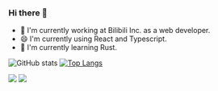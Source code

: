 ### Hi there 👋

- 🔭 I'm currently working at Bilibili Inc. as a web developer.
- 😄 I'm currently using React and Typescript.
- 🌱 I'm currently learning Rust.

![GitHub stats](https://github-readme-stats.vercel.app/api?username=llc1123&show_icons=true&hide=issues&bg_color=0D1117&text_color=c9d1d9&icon_color=ff3860&title_color=ffa500&hide_border=true&count_private=true)
[![Top Langs](https://github-readme-stats.vercel.app/api/top-langs/?username=llc1123&layout=compact&langs_count=6&hide=html&bg_color=0D1117&text_color=c9d1d9&icon_color=ff3860&title_color=ffa500&hide_border=true)](https://github.com/anuraghazra/github-readme-stats)

![](https://i0.hdslb.com/bfs/album/d126a2445233aff967bbf93c040dc076ad009c3a.jpg@245w.png)
![](https://i0.hdslb.com/bfs/album/6e73961534f19cf59ecacf1047a0929cfe5f44e9.jpg@245w.png)
